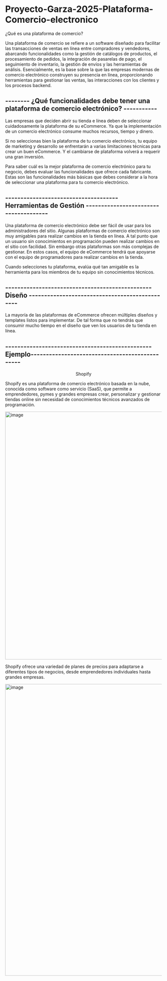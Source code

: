 # Proyecto-Garza-2025-Plataforma-Comercio-electronico

 <p aling = "center">¿Qué es una plataforma de comercio?</p> 

Una plataforma de comercio se refiere a un software diseñado para facilitar las transacciones de ventas en línea entre compradores y vendedores, abarcando funcionalidades como la gestión de catálogos de productos, el procesamiento de pedidos, la integración de pasarelas de pago, el seguimiento de inventario, la gestión de envíos y las herramientas de análisis.
Esencialmente, es la base sobre la que las empresas modernas de comercio electrónico construyen su presencia en línea, proporcionando herramientas para gestionar las ventas, las interacciones con los clientes y los procesos backend.


## **-------- ¿Qué funcionalidades debe tener una plataforma de comercio electrónico? -----------**

Las empresas que deciden abrir su tienda e línea deben de seleccionar cuidadosamente la plataforma de su eCommerce. Ya que la implementación de un comercio electrónico consume muchos recursos, tiempo y dinero.

Si no seleccionas bien la plataforma de tu comercio electrónico, tu equipo de marketing y desarrollo se enfrentarán a varias limitaciones técnicas para crear un buen eCommerce. Y el cambiarse de plataforma volverá a requerir una gran inversión.

Para saber cuál es la mejor plataforma de comercio electrónico para tu negocio, debes evaluar las funcionalidades que ofrece cada fabricante. Estas son las funcionalidades más básicas que debes considerar a la hora de seleccionar una plataforma para tu comercio electrónico.

 ## **------------------------------------- Herramientas de Gestión --------------------------------------**

Una plataforma de comercio electrónico debe ser fácil de usar para los administradores del sitio. Algunas plataformas de comercio electrónico son muy amigables para realizar cambios en la tienda en línea. A tal punto que un usuario sin conocimientos en programación pueden realizar cambios en el sitio con facilidad. Sin embargo otras plataformas son más complejas de gestionar. En estos casos, el equipo de eCommerce tendrá que apoyarse con el equipo de programadores para realizar cambios en la tienda. 

Cuando selecciones tu plataforma, evalúa qué tan amigable es la herramienta para los miembros de tu equipo sin conocimientos técnicos.

## **------------------------------------------------ Diseño -----------------------------------------------**

La mayoría de las plataformas de eCommerce ofrecen múltiples diseños y templates listos para implementar. De tal forma que no tendrás que consumir mucho tiempo en el diseño que ven los usuarios de tu tienda en línea.

## **------------------------------------------------Ejemplo-----------------------------------------------**

<p align="center">Shopify</p>

Shopify es una plataforma de comercio electrónico basada en la nube, conocida como software como servicio (SaaS), que permite a emprendedores, pymes y grandes empresas crear, personalizar y gestionar tiendas online sin necesidad de conocimientos técnicos avanzados de programación.

<img width="1869" height="798" alt="image" src="https://github.com/user-attachments/assets/f5a75607-c20e-4e56-abff-99ddda8ac5b7" />

Shopify ofrece una variedad de planes de precios para adaptarse a diferentes tipos de negocios, desde emprendedores individuales hasta grandes empresas.

<img width="1175" height="939" alt="image" src="https://github.com/user-attachments/assets/da4cd440-3ce7-4462-97bb-eb0c09d4643d" />


